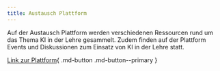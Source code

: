 ```yaml
---
title: Austausch Plattform
---
```


Auf der Austausch Plattform werden verschiedenen Ressourcen rund um das Thema KI in der Lehre gesammelt. Zudem finden auf der Plattform Events und Diskussionen zum Einsatz von KI in der Lehre statt.

[Link zur Plattform](https://discord.gg/x7j7xRYY){ .md-button .md-button--primary }

